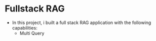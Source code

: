 # Fullstack RAG
- In this project, i built a full stack RAG application with the following capabilities:
    - Multi Query